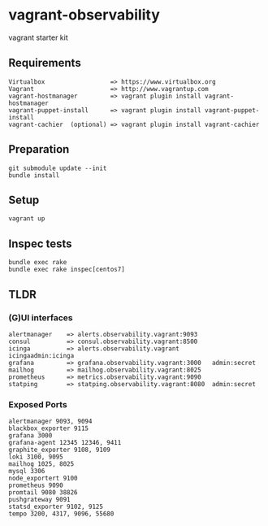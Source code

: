 #  vagrant-observability

vagrant starter kit 

## Requirements
    Virtualbox                  => https://www.virtualbox.org
    Vagrant                     => http://www.vagrantup.com
    vagrant-hostmanager         => vagrant plugin install vagrant-hostmanager
    vagrant-puppet-install      => vagrant plugin install vagrant-puppet-install
    vagrant-cachier  (optional) => vagrant plugin install vagrant-cachier
    
## Preparation

    git submodule update --init
    bundle install
    
## Setup

    vagrant up

## Inspec tests

    bundle exec rake
    bundle exec rake inspec[centos7] 

## TLDR

### (G)UI interfaces

    alertmanager    => alerts.observability.vagrant:9093
    consul          => consul.observability.vagrant:8500
    icinga          => alerts.observability.vagrant         icingaadmin:icinga
    grafana         => grafana.observability.vagrant:3000   admin:secret
    mailhog         => mailhog.observability.vagrant:8025
    prometheus      => metrics.observability.vagrant:9090
    statping        => statping.observability.vagrant:8080  admin:secret

### Exposed Ports

    alertmanager 9093, 9094
    blackbox_exporter 9115
    grafana 3000
    grafana-agent 12345 12346, 9411
    graphite_exporter 9108, 9109
    loki 3100, 9095
    mailhog 1025, 8025
    mysql 3306
    node_exportert 9100
    prometheus 9090
    promtail 9080 38826
    pushgrateway 9091
    statsd_exporter 9102, 9125
    tempo 3200, 4317, 9096, 55680

